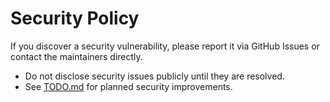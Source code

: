 # Security Policy

If you discover a security vulnerability, please report it via GitHub Issues or contact the maintainers directly.

- Do not disclose security issues publicly until they are resolved.
- See [TODO.md](../TODO.md) for planned security improvements.
